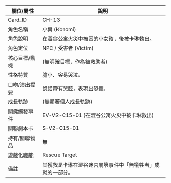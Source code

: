 | 欄位/屬性 | 說明 |
|---|---|
| Card_ID | CH-13 |
| 角色名稱 | 小實 (Konomi) |
| 角色說明 | 在澀谷公寓火災中被困的小女孩，後被卡琳救出。 |
| 角色定位 | NPC / 受害者 (Victim) |
| 核心目標/動機 | (無明確目標，作為被救助者) |
| 性格特質 | 膽小、容易哭泣。 |
| 口吻/演出提要 | 說話帶有哭腔，表現出恐懼。 |
| 成長軌跡 | (無顯著個人成長軌跡) |
| 關鍵觸發事件 | EV-V2-C15-01 (在澀谷公寓火災中被卡琳救出) |
| 關聯劇本卡 | S-V2-C15-01 |
| 持有/關聯物品 | 無 |
| 遊戲化職能 | Rescue Target |
| 備註 | 其獲救是卡琳在澀谷迷宮崩壞事件中「無犧牲者」成就的一部分。 |
